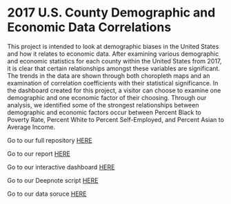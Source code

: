 # 2017 U.S. County Demographic and Economic Data Correlations
This project is intended to look at demographic biases in the United States and how it relates to economic data. After examining various demographic and economic statistics for each county within the United States from 2017, it is clear that certain relationships amongst these variables are significant. The trends in the data are shown through both choropleth maps and an examination of correlation coefficients with their statistical significance. In the dashboard created for this project, a visitor can choose to examine one demographic and one economic factor of their choosing. Through our analysis, we identified some of the strongest relationships between demographic and economic factors occur between Percent Black to Poverty Rate, Percent White to Percent Self-Employed, and Percent Asian to Average Income.

Go to our full repository [HERE](https://github.com/gerrycrepeau/Final-Project-App)

Go to our report [HERE](https://drive.google.com/file/d/1QG-C0l9ChOqMZy8OWqcu2mznmMoXeK5E/view?usp=sharing)

Go to our interactive dashboard [HERE](https://ma346-choropleth-dashboard.herokuapp.com/)

Go to our Deepnote script [HERE](https://deepnote.com/project/d151ded9-3231-4946-9e41-cc48fe69b917)

Go to our data soruce [HERE](https://www.kaggle.com/muonneutrino/us-census-demographic-data)

